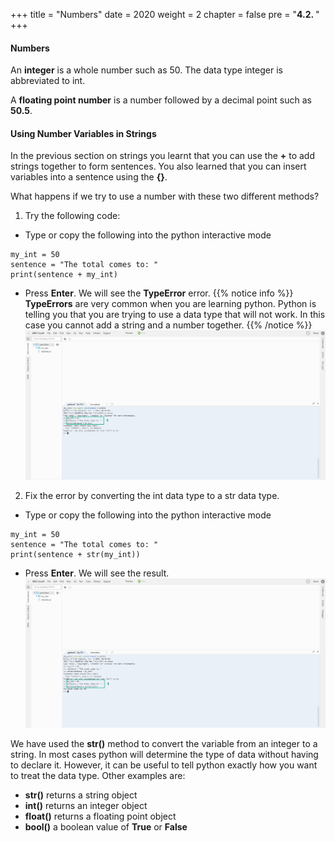 +++
title = "Numbers"
date = 2020
weight = 2
chapter = false
pre = "<b>4.2. </b>"
+++
#### Numbers

An **integer** is a whole number such as 50. The data type integer is abbreviated to int.

A **floating point number** is a number followed by a decimal point such as **50.5**.

#### Using Number Variables in Strings

In the previous section on strings you learnt that you can use the **+** to add strings together to form sentences. You also learned that you can insert variables into a sentence using the **{}**.

What happens if we try to use a number with these two different methods?

1. Try the following code:
* Type or copy the following into the python interactive mode
```
my_int = 50
sentence = "The total comes to: "
print(sentence + my_int)
```
* Press **Enter**. We will see the **TypeError** error.
{{% notice info %}} 
**TypeErrors** are very common when you are learning python. Python is telling you that you are trying to use a data type that will not work. In this case you cannot add a string and a number together.
{{% /notice %}}
![Virtual Environments](/images/4-data-types/4.2-numbers/numbers-001.png?featherlight=false&width=90pc)
2. Fix the error by converting the int data type to a str data type.
* Type or copy the following into the python interactive mode
```
my_int = 50
sentence = "The total comes to: "
print(sentence + str(my_int))
```
* Press **Enter**. We will see the result.
![Virtual Environments](/images/4-data-types/4.2-numbers/numbers-002.png?featherlight=false&width=90pc)

We have used the **str()** method to convert the variable from an integer to a string. In most cases python will determine the type of data without having to declare it. However, it can be useful to tell python exactly how you want to treat the data type. Other examples are:
* **str()** returns a string object
* **int()** returns an integer object
* **float()** returns a floating point object
* **bool()** a boolean value of **True** or **False**